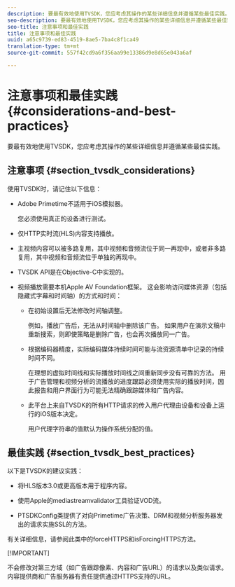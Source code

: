 ```yaml
---
description: 要最有效地使用TVSDK，您应考虑其操作的某些详细信息并遵循某些最佳实践。
seo-description: 要最有效地使用TVSDK，您应考虑其操作的某些详细信息并遵循某些最佳实践。
seo-title: 注意事项和最佳实践
title: 注意事项和最佳实践
uuid: a65c9739-ed83-4519-8ae5-7ba4c8f1ca49
translation-type: tm+mt
source-git-commit: 557f42cd9a6f356aa99e13386d9e8d65e043a6af

---
```



# 注意事项和最佳实践 {#considerations-and-best-practices}

要最有效地使用TVSDK，您应考虑其操作的某些详细信息并遵循某些最佳实践。

## 注意事项 {#section_tvsdk_considerations}

使用TVSDK时，请记住以下信息：

* Adobe Primetime不适用于iOS模拟器。

   您必须使用真正的设备进行测试。

* 仅HTTP实时流(HLS)内容支持播放。

* 主视频内容可以被多路复用，其中视频和音频流位于同一再现中，或者非多路复用，其中视频和音频流位于单独的再现中。

* TVSDK API是在Objective-C中实现的。

* 视频播放需要本机Apple AV Foundation框架。 这会影响访问媒体资源（包括隐藏式字幕和时间轴）的方式和时间：

   * 在初始设置后无法修改时间轴调整。

      例如，播放广告后，无法从时间轴中删除该广告。 如果用户在演示文稿中重新搜索，则即使策略是删除广告，也会再次播放同一广告。

   * 根据编码器精度，实际编码媒体持续时间可能与流资源清单中记录的持续时间不同。

      在理想的虚拟时间线和实际播放时间线之间重新同步没有可靠的方法。 用于广告管理和视频分析的流播放的进度跟踪必须使用实际的播放时间，因此报告和用户界面行为可能无法精确跟踪媒体和广告内容。

   * 此平台上来自TVSDK的所有HTTP请求的传入用户代理由设备和设备上运行的iOS版本决定。

      用户代理字符串的值默认为操作系统分配的值。

## 最佳实践 {#section_tvsdk_best_practices}

以下是TVSDK的建议实践：

* 将HLS版本3.0或更高版本用于程序内容。

* 使用Apple的mediastreamvalidator工具验证VOD流。

* PTSDKConfig类提供了对向Primetime广告决策、DRM和视频分析服务器发出的请求实施SSL的方法。

有关详细信息，请参阅此类中的forceHTTPS和isForcingHTTPS方法。

[!IMPORTANT]

不会修改对第三方域（如广告跟踪像素、内容和广告URL）的请求以及类似请求。 内容提供商和广告服务器有责任提供通过HTTPS支持的URL。